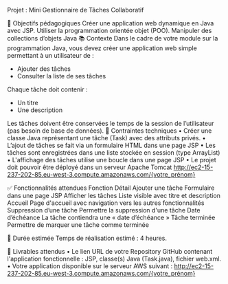 Projet : Mini Gestionnaire de Tâches Collaboratif

🎯 Objectifs pédagogiques
Créer une application web dynamique en Java avec JSP. Utiliser la programmation orientée objet (POO). Manipuler des collections d’objets Java
📚 Contexte
Dans le cadre de votre module sur la programmation Java, vous devez créer une application web simple permettant à un utilisateur de :
- Ajouter des tâches
- Consulter la liste de ses tâches

Chaque tâche doit contenir :
- Un titre
- Une description

Les tâches doivent être conservées le temps de la session de l’utilisateur (pas besoin de base de données).
🔧 Contraintes techniques
• Créer une classe Java représentant une tâche (Task) avec des attributs privés.
• L’ajout de tâches se fait via un formulaire HTML dans une page JSP
• Les tâches sont enregistrées dans une liste stockée en session (type ArrayList<Task>)
• L'affichage des tâches utilise une boucle dans une page JSP
• Le projet doit pouvoir être déployé dans un serveur Apache Tomcat
http://ec2-15-237-202-85.eu-west-3.compute.amazonaws.com/{votre_prénom}

✅ Fonctionnalités attendues
Fonction	Détail
Ajouter une tâche	Formulaire dans une page JSP
Afficher les tâches	Liste visible avec titre et description
Accueil	Page d'accueil avec navigation vers les autres fonctionnalités
Suppression d’une tâche	Permettre la suppression d'une tâche
Date d’échéance	La tâche contiendra une « date d’échéance »
Tâche terminée	Permettre de marquer une tâche comme terminée

📅 Durée estimée
Temps de réalisation estimé : 4 heures.

💼 Livrables attendus
•	Le lien URL de votre Repository GitHub contenant l'application fonctionnelle : JSP, classe(s) Java (Task.java), fichier web.xml.
•	Votre application disponible sur le serveur AWS suivant : 
http://ec2-15-237-202-85.eu-west-3.compute.amazonaws.com/{votre_prénom}
